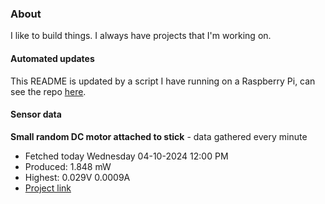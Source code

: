 ### About
I like to build things. I always have projects that I'm working on.

#### Automated updates
This README is updated by a script I have running on a Raspberry Pi, can see the repo [here](https://github.com/jdc-cunningham/raspi-git-repo-updater).

#### Sensor data


**Small random DC motor attached to stick** - data gathered every minute
- Fetched today Wednesday 04-10-2024 12:00 PM
- Produced: 1.848 mW
- Highest: 0.029V 0.0009A
- [Project link](https://github.com/jdc-cunningham/turbine-raspi)